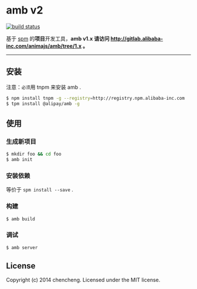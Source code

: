 # amb v2

[![build status](http://gitlab-ci.alibaba-inc.com/projects/140/status.png?ref=master)](http://gitlab-ci.alibaba-inc.com/projects/140?ref=master)

基于 [spm](http://spmjs.io/) 的**项目**开发工具，**amb v1.x 请访问 http://gitlab.alibaba-inc.com/animajs/amb/tree/1.x 。**

---

## 安装

注意：`必须`用 tnpm 来安装 amb .

```bash
$ npm install tnpm -g --registry=http://registry.npm.alibaba-inc.com
$ tpm install @alipay/amb -g
```

## 使用

### 生成新项目

```bash
$ mkdir foo && cd foo
$ amb init
```

### 安装依赖

等价于 `spm install --save` .

### 构建

```bash
$ amb build
```

### 调试

```bash
$ amb server
```

## License

Copyright (c) 2014 chencheng. Licensed under the MIT license.
